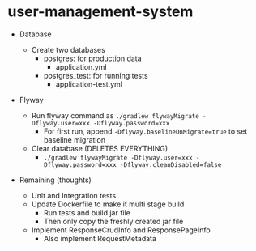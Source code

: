 # user-management-system

* Database
  * Create two databases
    * postgres: for production data
      * application.yml
    * postgres_test: for running tests
      * application-test.yml
* Flyway
  * Run flyway command as `./gradlew flywayMigrate -Dflyway.user=xxx -Dflyway.password=xxx`
    * For first run, append `-Dflyway.baselineOnMigrate=true` to set baseline migration
  * Clear database (DELETES EVERYTHING)
    * `./gradlew flywayMigrate -Dflyway.user=xxx -Dflyway.password=xxx -Dflyway.cleanDisabled=false`


* Remaining (thoughts)
  * Unit and Integration tests
  * Update Dockerfile to make it multi stage build
    * Run tests and build jar file
    * Then only copy the freshly created jar file
  * Implement ResponseCrudInfo and ResponsePageInfo
    * Also implement RequestMetadata
